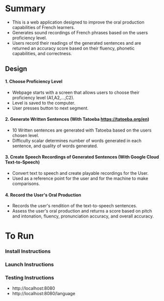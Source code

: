 # Summary
- This is a web application designed to improve the oral production capabilities of French learners.
- Generates sound recordings of French phrases based on the users proficiency level.
- Users record their readings of the generated sentences and are returned an accuracy score based on their fluency, phonetic capabilities, and correctness.

## Design

#### 1. Choose Proficiency Level
- Webpage starts with a screen that allows users to choose their proficiency level (A1,A2,...,C2).
- Level is saved to the computer.
- User presses button to next segment.

#### 2. Generate Written Sentences (With Tatoeba https://tatoeba.org/en)
- 10 Written sentences are generated with Tatoeba based on the users chosen level.
- Difficulty scalar determines number of words generated in each sentence, and quality of words generated.

#### 3. Create Speech Recordings of Generated Sentences (With Google Cloud Text-to-Speech)
- Convert text to speech and create playable recordings for the User.
- Used as a reference point for the user and for the machine to make comparisons.

#### 4. Record the User's Oral Production
- Records the user's rendition of the text-to-speech sentences.
- Assess the user's oral production and returns a score based on pitch and intonation, fluency, pronunciation accuracy, and overall accuracy.

# To Run
### Install Instructions


### Launch Instructions

### Testing Instructions
- http://localhost:8080
- http://localhost:8080/language
